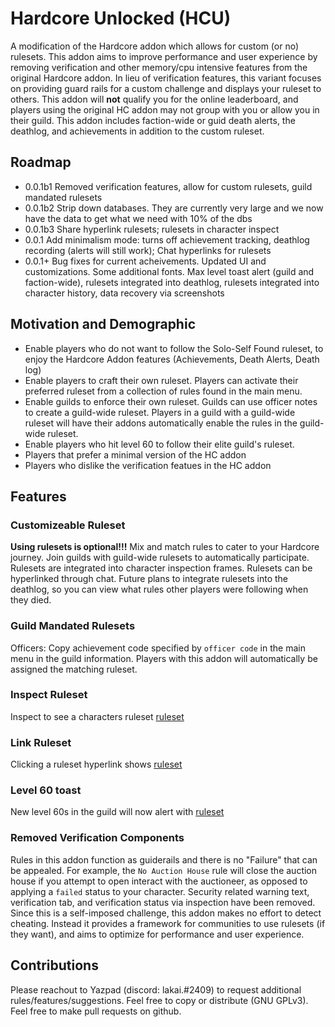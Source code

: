 # Hardcore Unlocked (HCU)
A modification of the Hardcore addon which allows for custom (or no) rulesets.  This addon aims to improve performance and user experience by removing verification and other memory/cpu intensive features from the original Hardcore addon.  In lieu of verification features, this variant focuses on providing guard rails for a custom challenge and displays your ruleset to others. This addon will __not__ qualify you for the online leaderboard, and players using the original HC addon may not group with you or allow you in their guild. This addon includes faction-wide or guid death alerts, the deathlog, and achievements in addition to the custom ruleset.

## Roadmap
- 0.0.1b1 Removed verification features, allow for custom rulesets, guild mandated rulesets
- 0.0.1b2 Strip down databases.  They are currently very large and we now have the data to get what we need with 10% of the dbs
- 0.0.1b3 Share hyperlink rulesets; rulesets in character inspect
- 0.0.1  Add minimalism mode: turns off achievement tracking, deathlog recording (alerts will still work); Chat hyperlinks for rulesets
- 0.0.1+ Bug fixes for current acheivements.  Updated UI and customizations. Some additional fonts. Max level toast alert (guild and faction-wide), rulesets integrated into deathlog, rulesets integrated into character history, data recovery via screenshots

## Motivation and Demographic
- Enable players who do not want to follow the Solo-Self Found ruleset, to enjoy the Hardcore Addon features (Achievements, Death Alerts, Death log)
- Enable players to craft their own ruleset.  Players can activate their preferred ruleset from a collection of rules found in the main menu.
- Enable guilds to enforce their own ruleset.  Guilds can use officer notes to create a guild-wide ruleset.  Players in a guild with a guild-wide ruleset will have their addons automatically enable the rules in the guild-wide ruleset.
- Enable players who hit level 60 to follow their elite guild's ruleset.
- Players that prefer a minimal version of the HC addon
- Players who dislike the verification featues in the HC addon


## Features

### Customizeable Ruleset
**Using rulesets is optional!!!** Mix and match rules to cater to your Hardcore journey.  Join guilds with guild-wide rulesets to automatically participate.  Rulesets are integrated into character inspection frames. Rulesets can be hyperlinked through chat.  Future plans to integrate rulesets into the deathlog, so you can view what rules other players were following when they died.

### Guild Mandated Rulesets
Officers: Copy achievement code specified by `officer code` in the main menu in the guild information.  Players with this addon will automatically be assigned the matching ruleset.

### Inspect Ruleset
Inspect to see a characters ruleset [ruleset](git_images/inspecthcu.png)

### Link Ruleset
Clicking a ruleset hyperlink shows [ruleset](git_images/itemrefhcu.png)

### Level 60 toast
New level 60s in the guild will now alert with [ruleset](git_images/level60toast.png)

### Removed Verification Components
Rules in this addon function as guiderails and there is no "Failure" that can be appealed.  For example, the `No Auction House` rule will close the auction house if you attempt to open interact with the auctioneer, as opposed to applying a `failed` status to your character.  Security related warning text, verification tab, and verification status via inspection have been removed.  Since this is a self-imposed challenge, this addon makes no effort to detect cheating. Instead it provides a framework for communities to use rulesets (if they want), and aims to optimize for performance and user experience.

## Contributions

Please reachout to Yazpad (discord: lakai.#2409) to request additional rules/features/suggestions.  Feel free to copy or distribute (GNU GPLv3).  Feel free to make pull requests on github.
